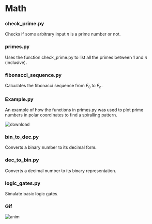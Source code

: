 # Math
### check_prime.py 
Checks if some arbitrary input $n$ is a prime number or not.

### primes.py
Uses the function check_prime.py to list all the primes between $1$ and $n$ (inclusive).

### fibonacci_sequence.py
Calculates the fibonacci sequence from $F_0$ to $F_n$.

### Example.py
An example of how the functions in primes.py was used to plot prime numbers in polar coordinates to find a spiralling pattern.

![download](https://github.com/FM-Ahmed/Math/assets/128718838/6a7ac197-f3c0-41c8-918c-dff15ea72dd9)

### bin_to_dec.py
Converts a binary number to its decimal form.

### dec_to_bin.py
Converts a decimal number to its binary representation.

### logic_gates.py
Simulate basic logic gates. 

### Gif
![anim](https://github.com/FM-Ahmed/Math/assets/128718838/74c78285-8acc-48d1-97c3-437cf39c5833)
